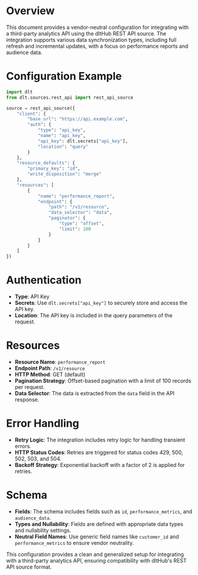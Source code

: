 # Overview

This document provides a vendor-neutral configuration for integrating with a third-party analytics API using the dltHub REST API source. The integration supports various data synchronization types, including full refresh and incremental updates, with a focus on performance reports and audience data.

# Configuration Example

```python
import dlt
from dlt.sources.rest_api import rest_api_source

source = rest_api_source({
    "client": {
        "base_url": "https://api.example.com",
        "auth": {
            "type": "api_key",
            "name": "api_key",
            "api_key": dlt.secrets["api_key"],
            "location": "query"
        }
    },
    "resource_defaults": {
        "primary_key": "id",
        "write_disposition": "merge"
    },
    "resources": [
        {
            "name": "performance_report",
            "endpoint": {
                "path": "/v1/resource",
                "data_selector": "data",
                "paginator": {
                    "type": "offset",
                    "limit": 100
                }
            }
        }
    ]
})
```

# Authentication

- **Type**: API Key
- **Secrets**: Use `dlt.secrets["api_key"]` to securely store and access the API key.
- **Location**: The API key is included in the query parameters of the request.

# Resources

- **Resource Name**: `performance_report`
- **Endpoint Path**: `/v1/resource`
- **HTTP Method**: GET (default)
- **Pagination Strategy**: Offset-based pagination with a limit of 100 records per request.
- **Data Selector**: The data is extracted from the `data` field in the API response.

# Error Handling

- **Retry Logic**: The integration includes retry logic for handling transient errors.
- **HTTP Status Codes**: Retries are triggered for status codes 429, 500, 502, 503, and 504.
- **Backoff Strategy**: Exponential backoff with a factor of 2 is applied for retries.

# Schema

- **Fields**: The schema includes fields such as `id`, `performance_metrics`, and `audience_data`.
- **Types and Nullability**: Fields are defined with appropriate data types and nullability settings.
- **Neutral Field Names**: Use generic field names like `customer_id` and `performance_metrics` to ensure vendor neutrality.

This configuration provides a clean and generalized setup for integrating with a third-party analytics API, ensuring compatibility with dltHub's REST API source format.